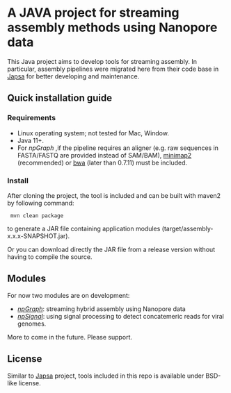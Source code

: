 # A JAVA project for streaming assembly methods using Nanopore data
This Java project aims to develop tools for streaming assembly. In particular, assembly pipelines were migrated here from their code base in [Japsa](https://github.com/mdcao/npScarf) for better developing and maintenance. 

## Quick installation guide
### Requirements
* Linux operating system; not tested for Mac, Window. 
* Java 11+.
* For *npGraph* ,if the pipeline requires an aligner (e.g. raw sequences in FASTA/FASTQ are provided instead of SAM/BAM), [minimap2](https://github.com/lh3/minimap2) (recommended) or [bwa](https://github.com/lh3/bwa) (later than 0.7.11) must be included.

### Install
After cloning the project, the tool is included and can be built with maven2 by following command:
```
 mvn clean package
```
to generate a JAR file containing application modules (target/assembly-x.x.x-SNAPSHOT.jar).

Or you can download directly the JAR file from a release version without having to compile the source.

## Modules
For now two modules are on development:
* [*npGraph*](docs/npgraph.md): streaming hybrid assembly using Nanopore data
* [*npSignal*](docs/npsignal.md): using signal processing to detect concatemeric reads for viral genomes.

More to come in the future. Please support.
## License
Similar to [Japsa](https://github.com/mdcao/japsa) project, tools included in this repo is available under BSD-like license.
